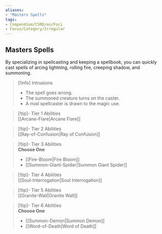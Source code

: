 ```yaml
---
aliases:
- "Masters Spells"
tags:
- Compendium/CSRD/en/Foci
- Focus/Category/Irregular
---
```


  
## Masters Spells  
By specializing in spellcasting and keeping a spellbook, you can quickly cast spells of arcing lightning, rolling fire, creeping shadow, and summoning.  

>[!info] Intrusions  
>- The spell goes wrong.  
>- The summoned creature turns on the caster.  
>- A rival spellcaster is drawn to the magic use.  


>[!tip]- Tier 1 Abilities  
> [[Arcane-Flare|Arcane Flare]]  


>[!tip]- Tier 2 Abilities  
> [[Ray-of-Confusion|Ray of Confusion]]  


>[!tip]- Tier 3 Abilities  
> **Choose One**  
>- [[Fire-Bloom|Fire Bloom]]  
>- [[Summon-Giant-Spider|Summon Giant Spider]]  


>[!tip]- Tier 4 Abilities  
> [[Soul-Interrogation|Soul Interrogation]]  


>[!tip]- Tier 5 Abilities  
> [[Granite-Wall|Granite Wall]]  


>[!tip]- Tier 6 Abilities  
> **Choose One**  
>- [[Summon-Demon|Summon Demon]]  
>- [[Word-of-Death|Word of Death]]
